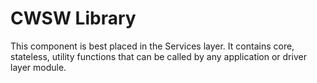 # CWSW Library

This component is best placed in the Services layer. It contains core, stateless, utility functions that can be called by any application or driver layer module.

